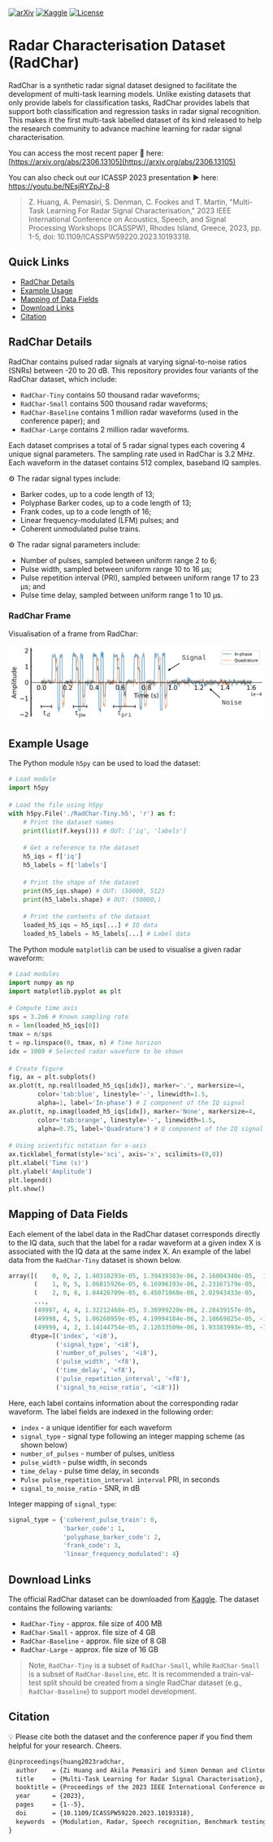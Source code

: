 [![arXiv](https://img.shields.io/badge/arXiv-2501.10407-b31b1b.svg)](https://arxiv.org/abs/2306.13105) [![Kaggle](https://img.shields.io/badge/Kaggle-RadChar-blue?logo=kaggle)](https://www.kaggle.com/datasets/abcxyzi/radchar-icassp-2023) [![License](https://img.shields.io/badge/license-CC%20BY--NC%204.0-lightgrey.svg)](https://creativecommons.org/licenses/by-nc-sa/4.0/)

# Radar Characterisation Dataset (RadChar)

RadChar is a synthetic radar signal dataset designed to facilitate the development of multi-task learning models. Unlike existing datasets that only provide labels for classification tasks, RadChar provides labels that support both classification and regression tasks in radar signal recognition. This makes it the first multi-task labelled dataset of its kind released to help the research community to advance machine learning for radar signal characterisation.

You can access the most recent paper 📄 here: [https://arxiv.org/abs/2306.13105](https://arxiv.org/abs/2306.13105)

You can also check out our ICASSP 2023 presentation ▶️ here: https://youtu.be/NEsjRYZpJ-8

> Z. Huang, A. Pemasiri, S. Denman, C. Fookes and T. Martin, "Multi-Task Learning For Radar Signal Characterisation," 2023 IEEE International Conference on Acoustics, Speech, and Signal Processing Workshops (ICASSPW), Rhodes Island, Greece, 2023, pp. 1-5, doi: 10.1109/ICASSPW59220.2023.10193318.

## Quick Links

- [RadChar Details](#radchar-details)
- [Example Usage](#example-usage)
- [Mapping of Data Fields](#mapping-of-data-fields)
- [Download Links](#download-links)
- [Citation](#citation)

## RadChar Details

RadChar contains pulsed radar signals at varying signal-to-noise ratios (SNRs) between -20 to 20 dB. This repository provides four variants of the RadChar dataset, which include:

- `RadChar-Tiny` contains 50 thousand radar waveforms;
- `RadChar-Small` contains 500 thousand radar waveforms;
- `RadChar-Baseline` contains 1 million radar waveforms (used in the conference paper); and
- `RadChar-Large` contains 2 million radar waveforms.

Each dataset comprises a total of 5 radar signal types each covering 4 unique signal parameters. The sampling rate used in RadChar is 3.2 MHz. Each waveform in the dataset contains 512 complex, baseband IQ samples.

⚙️ The radar signal types include: 
- Barker codes, up to a code length of 13;
- Polyphase Barker codes, up to a code length of 13;
- Frank codes, up to a code length of 16;
- Linear frequency-modulated (LFM) pulses; and 
- Coherent unmodulated pulse trains. 

⚙️ The radar signal parameters include:
- Number of pulses, sampled between uniform range 2 to 6; 
- Pulse width, sampled between uniform range 10 to 16 µs;
- Pulse repetition interval (PRI), sampled between uniform range 17 to 23 µs; and
- Pulse time delay, sampled between uniform range 1 to 10 µs.

### RadChar Frame

Visualisation of a frame from RadChar:

![RadChar Frame](Sample.png)

## Example Usage

The Python module `h5py` can be used to load the dataset:

```python
# Load module
import h5py

# Load the file using h5py
with h5py.File('./RadChar-Tiny.h5', 'r') as f:
    # Print the dataset names
    print(list(f.keys())) # OUT: ['iq', 'labels']
    
    # Get a reference to the dataset
    h5_iqs = f['iq'] 
    h5_labels = f['labels'] 
    
    # Print the shape of the dataset
    print(h5_iqs.shape) # OUT: (50000, 512)
    print(h5_labels.shape) # OUT: (50000,)
    
    # Print the contents of the dataset
    loaded_h5_iqs = h5_iqs[...] # IQ data
    loaded_h5_labels = h5_labels[...] # Label data
```

The Python module `matplotlib` can be used to visualise a given radar waveform:

```python
# Load modules
import numpy as np
import matplotlib.pyplot as plt

# Compute time axis
sps = 3.2e6 # Known sampling rate
n = len(loaded_h5_iqs[0])
tmax = n/sps
t = np.linspace(0, tmax, n) # Time horizon
idx = 1000 # Selected radar waveform to be shown 

# Create figure
fig, ax = plt.subplots()
ax.plot(t, np.real(loaded_h5_iqs[idx]), marker='.', markersize=4, 
        color='tab:blue', linestyle='-', linewidth=1.5, 
        alpha=1, label='In-phase') # I component of the IQ signal
ax.plot(t, np.imag(loaded_h5_iqs[idx]), marker='None', markersize=4, 
        color='tab:orange', linestyle='-', linewidth=1.5, 
        alpha=0.75, label='Quadrature') # Q component of the IQ signal

# Using scientific notation for x-axis
ax.ticklabel_format(style='sci', axis='x', scilimits=(0,0))
plt.xlabel('Time (s)')
plt.ylabel('Amplitude')
plt.legend()
plt.show()
```

## Mapping of Data Fields

Each element of the label data in the RadChar dataset corresponds directly to the IQ data, such that the label for a radar waveform at a given index X is associated with the IQ data at the same index X. An example of the label data from the `RadChar-Tiny` dataset is shown below.

```python
array([(    0, 0, 2, 1.40310293e-05, 1.39439383e-06, 2.16004340e-05,  13),
       (    1, 0, 5, 1.06815926e-05, 6.16996193e-06, 2.23167179e-05,  -6),
       (    2, 0, 6, 1.04426709e-05, 6.45071060e-06, 2.02943433e-05,   4),
       ...,
       (49997, 4, 4, 1.32212468e-05, 3.36999220e-06, 2.28439157e-05,   3),
       (49998, 4, 5, 1.06260959e-05, 4.19994184e-06, 2.10669825e-05, -10),
       (49999, 4, 2, 1.14144754e-05, 2.12633509e-06, 1.93383993e-05, -14)],
      dtype=[('index', '<i8'), 
             ('signal_type', '<i8'), 
             ('number_of_pulses', '<i8'), 
             ('pulse_width', '<f8'), 
             ('time_delay', '<f8'), 
             ('pulse_repetition_interval', '<f8'), 
             ('signal_to_noise_ratio', '<i8')])
```

Here, each label contains information about the corresponding radar waveform. The label fields are indexed in the following order:

- `index` - a unique identifier for each waveform
- `signal_type` - signal type following an integer mapping scheme (as shown below) 
- `number_of_pulses` - number of pulses, unitless
- `pulse_width` - pulse width, in seconds
- `time_delay` - pulse time delay, in seconds
- `Pulse pulse_repetition_interval interval` PRI, in seconds
- `signal_to_noise_ratio` - SNR, in dB

Integer mapping of `signal_type`:

```python
signal_type = {'coherent_pulse_train': 0, 
               'barker_code': 1, 
               'polyphase_barker_code': 2,
               'frank_code': 3, 
               'linear_frequency_modulated': 4}
```

## Download Links

The official RadChar dataset can be downloaded from [Kaggle](https://www.kaggle.com/datasets/abcxyzi/radchar-icassp-2023). The dataset contains the following variants:
 
- `RadChar-Tiny` - approx. file size of 400 MB
- `RadChar-Small` - approx. file size of 4 GB
- `RadChar-Baseline` - approx. file size of 8 GB
- `RadChar-Large` - approx. file size of 16 GB

> Note, `RadChar-Tiny` is a subset of `RadChar-Small`, while `RadChar-Small` is a subset of `RadChar-Baseline`, etc. It is recommended a train-val-test split should be created from a single RadChar dataset (e.g., `RadChar-Baseline`) to support model development.

## Citation

💡 Please cite both the dataset and the conference paper if you find them helpful for your research. Cheers.

```latex
@inproceedings{huang2023radchar,
  author    = {Zi Huang and Akila Pemasiri and Simon Denman and Clinton Fookes and Terrence Martin},
  title     = {Multi-Task Learning for Radar Signal Characterisation},
  booktitle = {Proceedings of the 2023 IEEE International Conference on Acoustics, Speech, and Signal Processing Workshops (ICASSPW)},
  year      = {2023},
  pages     = {1--5},
  doi       = {10.1109/ICASSPW59220.2023.10193318},
  keywords  = {Modulation, Radar, Speech recognition, Benchmark testing, Multitasking, Transformers, Task analysis, Multi-task learning, Radio signal recognition, Radar signal characterisation, Automatic modulation classification, Radar dataset, Transformer}
}
```
